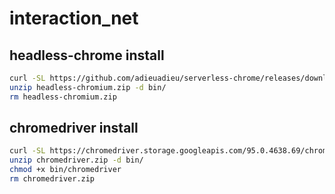 # interaction_net
## headless-chrome install

```sh
curl -SL https://github.com/adieuadieu/serverless-chrome/releases/download/v1.0.0-57/stable-headless-chromium-amazonlinux-2.zip > headless-chromium.zip
unzip headless-chromium.zip -d bin/
rm headless-chromium.zip
```

## chromedriver install

```sh
curl -SL https://chromedriver.storage.googleapis.com/95.0.4638.69/chromedriver_linux64.zip > chromedriver.zip
unzip chromedriver.zip -d bin/
chmod +x bin/chromedriver
rm chromedriver.zip
```
